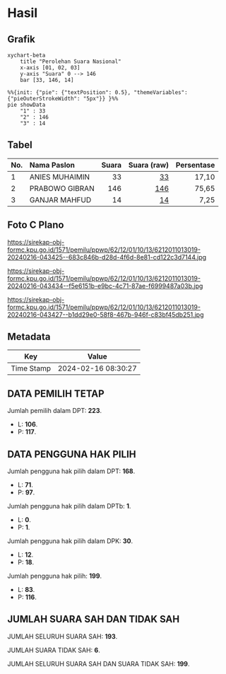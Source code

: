 # Hasil

## Grafik

```mermaid
xychart-beta
    title "Perolehan Suara Nasional"
    x-axis [01, 02, 03]
    y-axis "Suara" 0 --> 146
    bar [33, 146, 14]
```

```mermaid
%%{init: {"pie": {"textPosition": 0.5}, "themeVariables": {"pieOuterStrokeWidth": "5px"}} }%%
pie showData
    "1" : 33
    "2" : 146
    "3" : 14
```

## Tabel

| No. | Nama Paslon    | Suara | Suara (raw) | Persentase |
|:--- |:-------------- | -----:| -----------:| ----------:|
| 1   | ANIES MUHAIMIN | 33    | [33][p-1]   | 17,10      |
| 2   | PRABOWO GIBRAN | 146   | [146][p-2]  | 75,65      |
| 3   | GANJAR MAHFUD  | 14    | [14][p-3]   | 7,25       |


[p-1]: https://github.com/gigit-pemilu/pemilu-2024/blob/main/pilpres/hitung-suara/sub/62-kalimantan-tengah/sub/12-murung-raya/sub/01-murung/sub/1013-beriwit/sub/019-tps/sub/paslon-1.txt
[p-2]: https://github.com/gigit-pemilu/pemilu-2024/blob/main/pilpres/hitung-suara/sub/62-kalimantan-tengah/sub/12-murung-raya/sub/01-murung/sub/1013-beriwit/sub/019-tps/sub/paslon-2.txt
[p-3]: https://github.com/gigit-pemilu/pemilu-2024/blob/main/pilpres/hitung-suara/sub/62-kalimantan-tengah/sub/12-murung-raya/sub/01-murung/sub/1013-beriwit/sub/019-tps/sub/paslon-3.txt

## Foto C Plano

https://sirekap-obj-formc.kpu.go.id/1571/pemilu/ppwp/62/12/01/10/13/6212011013019-20240216-043425--683c846b-d28d-4f6d-8e81-cd122c3d7144.jpg

https://sirekap-obj-formc.kpu.go.id/1571/pemilu/ppwp/62/12/01/10/13/6212011013019-20240216-043434--f5e6151b-e9bc-4c71-87ae-f6999487a03b.jpg

https://sirekap-obj-formc.kpu.go.id/1571/pemilu/ppwp/62/12/01/10/13/6212011013019-20240216-043427--b1dd29e0-58f8-467b-946f-c83bf45db251.jpg


## Metadata

| Key        | Value               |
| ---------- | ------------------- |
| Time Stamp | 2024-02-16 08:30:27 |


## DATA PEMILIH TETAP

Jumlah pemilih dalam DPT: **223**.
 * L: **106**.
 * P: **117**.

## DATA PENGGUNA HAK PILIH

Jumlah pengguna hak pilih dalam DPT: **168**.
 * L: **71**.
 * P: **97**.

Jumlah pengguna hak pilih dalam DPTb: **1**.
 * L: **0**.
 * P: **1**.

Jumlah pengguna hak pilih dalam DPK: **30**.
 * L: **12**.
 * P: **18**.

Jumlah pengguna hak pilih: **199**.
 * L: **83**.
 * P: **116**.

## JUMLAH SUARA SAH DAN TIDAK SAH

JUMLAH SELURUH SUARA SAH: **193**.

JUMLAH SUARA TIDAK SAH: **6**.

JUMLAH SELURUH SUARA SAH DAN SUARA TIDAK SAH: **199**.


